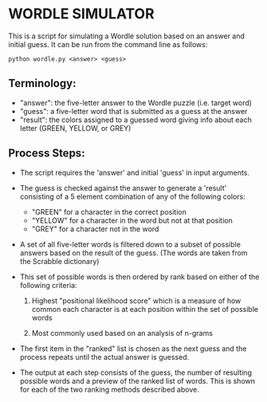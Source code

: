 # WORDLE SIMULATOR

This is a script for simulating a Wordle solution based on an answer and initial guess.
It can be run from the command line as follows:


```
python wordle.py <answer> <guess>
```

## Terminology:

- "answer": the five-letter answer to the Wordle puzzle (i.e. target word)
- "guess": a five-letter word that is submitted as a guess at the answer
- "result": the colors assigned to a guessed word giving info about each letter (GREEN, YELLOW, or GREY) 


## Process Steps:

- The script requires the 'answer' and initial 'guess' in input arguments.
- The guess is checked against the answer to generate a 'result' consisting of a
5 element combination of any of the following colors:
    - "GREEN" for a character in the correct position
    - "YELLOW" for a character in the word but not at that position
    - "GREY" for a character not in the word
- A set of all five-letter words is filtered down to a subset of possible answers based
on the result of the guess. (The words are taken from the Scrabble dictionary)
- This set of possible words is then ordered by rank based on either of the following criteria:

    1. Highest "positional likelihood score" which is a measure of how common each character is at each position
    within the set of possible words

    2. Most commonly used based on an analysis of n-grams

- The first item in the "ranked" list is chosen as the next guess and the process repeats until the actual
answer is guessed.

- The output at each step consists of the guess, the number of resulting possible words
and a preview of the ranked list of words. This is shown for each of the two ranking methods
described above.
